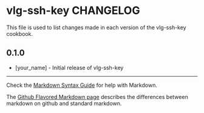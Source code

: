vlg-ssh-key CHANGELOG
=====================

This file is used to list changes made in each version of the vlg-ssh-key cookbook.

0.1.0
-----
- [your_name] - Initial release of vlg-ssh-key

- - -
Check the [Markdown Syntax Guide](http://daringfireball.net/projects/markdown/syntax) for help with Markdown.

The [Github Flavored Markdown page](http://github.github.com/github-flavored-markdown/) describes the differences between markdown on github and standard markdown.
